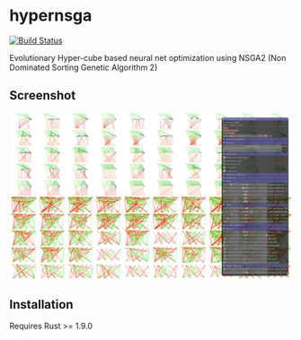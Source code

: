 # hypernsga

[![Build Status](https://travis-ci.org/mneumann/hypernsga.svg?branch=master)](https://travis-ci.org/mneumann/hypernsga)

Evolutionary Hyper-cube based neural net optimization using NSGA2 (Non Dominated Sorting Genetic Algorithm 2)

## Screenshot

![HyperNSGA screenshot](/doc/screenshot.png?raw=true "hypernsga")

## Installation

Requires Rust >= 1.9.0
